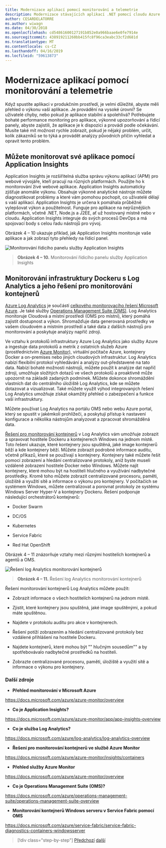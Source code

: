 ```yaml
---
title: Modernizace aplikací pomocí monitorování a telemetrie
description: Modernizace stávajících aplikací .NET pomocí cloudu Azure a Windows kontejnery | Modernizace aplikací pomocí monitorování a telemetrie
author: CESARDELATORRE
ms.author: wiwagn
ms.date: 04/30/2018
ms.openlocfilehash: cd54861600127191b852e0a966baae6e0fe7914e
ms.sourcegitcommit: 438919211260bb415fc8f96ca3eabc33cf2d681d
ms.translationtype: MT
ms.contentlocale: cs-CZ
ms.lasthandoff: 04/16/2019
ms.locfileid: "59613873"
---
```

# <a name="modernize-your-apps-with-monitoring-and-telemetry"></a>Modernizace aplikací pomocí monitorování a telemetrie

Když spustíte aplikaci v produkčním prostředí, je velmi důležité, abyste měli přehled o výkonu vaší aplikace. Je provádění na vysoké úrovni? Se uživatelé chyby, nebo pokud je aplikace stabilní a spolehlivá? Potřebujete bohaté performance monitoring pro aplikace, výkonné upozorňování a řídicí panely, abyste zajistili, že aplikace je k dispozici a provádí podle očekávání. Musíte také mít možnost rychle zobrazit, pokud je nějaký problém, určit, kolik zákazníků se to týká a provádět analýzy původních příčin vyhledat a opravit tento problém.

## <a name="monitor-your-application-with-application-insights"></a>Můžete monitorovat své aplikace pomocí Application Insights

Application Insights je rozšiřitelná služba správu výkonu aplikací (APM) pro webové vývojáře, kteří pracují na různých platformách. Použijte ho k monitorování živé webové aplikace. Application Insights automaticky zjišťuje anomálie výkonu. Obsahuje výkonné analytické nástroje můžete diagnostikovat problémy a které vám pomohou pochopit, co uživatelé dělají s vaší aplikací. Application Insights je určena k pomáhala průběžně vylepšovat výkon a použitelnost. Funguje pro aplikace na nejrůznějších platformách, včetně .NET, Node.js a J2EE, ať už hostovaný místně nebo v cloudu. Application Insights integruje do svých procesů DevOps a má spojovací body s celou řadu nástrojů pro vývoj.

Obrázek 4 – 10 ukazuje příklad, jak Application Insights monitoruje vaše aplikace a jak zobrazí tyto přehledy na řídicí panel.

![Monitorování řídicího panelu služby Application Insights](./media/image10.png)

> **Obrázek 4 – 10.** Monitorování řídicího panelu služby Application Insights

## <a name="monitor-your-docker-infrastructure-with-log-analytics-and-its-container-monitoring-solution"></a>Monitorování infrastruktury Dockeru s Log Analytics a jeho řešení pro monitorování kontejnerů

[Azure Log Analytics](https://docs.microsoft.com/azure/log-analytics/log-analytics-overview) je součástí [celkového monitorovacího řešení Microsoft Azure](https://docs.microsoft.com/azure/monitoring-and-diagnostics/monitoring-overview). Je také služby [Operations Management Suite (OMS)](https://docs.microsoft.com/azure/operations-management-suite/operations-management-suite-overview). Log Analytics monitoruje Cloudová a místní prostředí (OMS pro místní), který pomáhá zajistit dostupnost a výkon. Shromažďuje data generovaná prostředky ve vašem cloudovém a místním prostředí a také data z dalších nástrojů pro monitorování a poskytuje analýzy napříč zdroji.

Ve vztahu k protokolů infrastruktury Azure Log Analytics jako služby Azure a ingestuje data protokolů a metrik z ostatních služeb Azure (prostřednictvím [Azure Monitor](https://docs.microsoft.com/azure/monitoring-and-diagnostics/monitoring-overview-azure-monitor)), virtuální počítače Azure, kontejnery Docker a on-premises nebo jiných cloudových infrastruktur. Log Analytics nabízí flexibilní protokol vyhledávání a analýzy out-představené na tato data. Nabízí bohaté možnosti nástrojů, můžete použít k analýze dat napříč zdroji, umožňuje složitých dotazů ve všech protokolů a proaktivně může upozornit na základě zadaných podmínek. Můžete dokonce shromáždění vlastních dat do centrálního úložiště Log Analytics, kde se můžete dotazovat a vizualizovat. Také můžete využít výhod integrovaných řešení Log Analytics umožňuje získat okamžitý přehled o zabezpečení a funkce vaší infrastruktury.

Můžete používat Log Analytics na portálu OMS nebo webu Azure portal, který se spustit v jakémkoli prohlížeči, a poskytují přístup k nastavení konfigurace a několika nástrojům analyzovat a zpracovat shromážděná data.

[Řešení pro monitorování kontejnerů](https://docs.microsoft.com/azure/log-analytics/log-analytics-containers) v Log Analytics vám umožňuje zobrazit a spravovat hostitele Dockeru a kontejnerech Windows na jednom místě. Toto řešení ukazuje, které kontejnery jsou spuštěná, jaké image kontejnerů běží a kde kontejnery běží. Můžete zobrazit podrobné informace auditu, včetně příkazů, které se používají s kontejnery. Kontejnery také můžete řešit pomocí zobrazení a hledání centralizované protokoly, aniž byste museli vzdáleně zobrazení hostitele Docker nebo Windows. Můžete najít kontejnery, které mohou být na hostiteli hlučného a využívání nadbytečné prostředky. Kromě toho můžete zobrazit centralizované procesoru, paměti, úložiště a využití sítě a informace o výkonu pro kontejnery. V počítačích se systémem Windows, můžete centralizovat a porovnat protokoly ze systému Windows Server Hyper-V a kontejnery Dockeru. Řešení podporuje následující orchestrátorů kontejnerů:

-   Docker Swarm

-   DC/OS

-   Kubernetes

-   Service Fabric

-   Red Hat OpenShift

Obrázek 4 – 11 znázorňuje vztahy mezi různými hostitelích kontejnerů a agentů a OMS.

![Řešení log Analytics monitorování kontejnerů](./media/image11.png)

> **Obrázek 4 – 11.** Řešení log Analytics monitorování kontejnerů

Řešení monitorování kontejnerů Log Analytics můžete použít:

-   Zobrazit informace o všech hostitelích kontejnerů na jednom místě.

-   Zjistit, které kontejnery jsou spuštěná, jaké image spuštěnými, a pokud máte spuštěnou.

-   Najdete v protokolu auditu pro akce v kontejnerech.

-   Řešení potíží zobrazením a hledání centralizované protokoly bez vzdálené přihlášení na hostitele Dockeru.

-   Najdete kontejnerů, které mohou být "" hlučným sousedům"" a by spotřebovávalo nadbytečné prostředků na hostiteli.

-   Zobrazte centralizované procesoru, paměti, úložiště a využití sítě a informace o výkonu pro kontejnery.

### <a name="additional-resources"></a>Další zdroje

-   **Přehled monitorování v Microsoft Azure**

<https://docs.microsoft.com/azure/azure-monitor/overview>

-   **Co je Application Insights?**

<https://docs.microsoft.com/azure/azure-monitor/app/app-insights-overview>

-   **Co je služba Log Analytics?**

<https://docs.microsoft.com/azure/log-analytics/log-analytics-overview>

-   **Řešení pro monitorování kontejnerů ve službě Azure Monitor**

<https://docs.microsoft.com/azure/azure-monitor/insights/containers>

-   **Přehled služby Azure Monitor**

<https://docs.microsoft.com/azure/azure-monitor/overview>

-   **Co je Operations Management Suite (OMS)?**

<https://docs.microsoft.com/azure/operations-management-suite/operations-management-suite-overview>

-   **Monitorování kontejnerů Windows serveru v Service Fabric pomocí OMS**

<https://docs.microsoft.com/azure/service-fabric/service-fabric-diagnostics-containers-windowsserver>

>[!div class="step-by-step"]
>[Předchozí](build-resilient-services-ready-for-the-cloud-embrace-transient-failures-in-the-cloud.md)
>[další](modernize-your-apps-lifecycle-with-ci-cd-pipelines-and-devops-tools-in-the-cloud.md)
